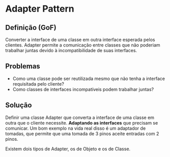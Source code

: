 # Adapter Pattern

## Definição (GoF)

Converter a interface de uma classe em outra interface esperada pelos
clientes. Adapter permite a comunicação entre classes que não poderiam
trabalhar juntas devido à incompatibilidade de suas interfaces.

## Problemas

* Como uma classe pode ser reutilizada mesmo que não tenha a interface
  requisitada pelo cliente?
* Como classes de interfaces incompatíveis podem trabalhar juntas?

## Solução

Definir uma classe Adapter que converta a interface de uma classe
em outra que o cliente necessite. **Adaptando as interfaces** que precisam
se comunicar. Um bom exemplo na vida real disso é um adaptador de tomadas,
que permite que uma tomada de 3 pinos aceite entradas com 2 pinos.

Existem dois tipos de Adapter, os de Objeto e os de Classe.